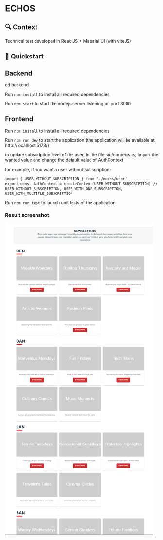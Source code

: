 # **ECHOS**

## 🔍️ Context

Technical test developed in ReactJS + Material UI (with viteJS)

## 🚀 Quickstart

## Backend 

cd backend

Run `npm install` to install all required dependencies

Run `npm start` to start the nodejs server listening on port 3000


## Frontend

Run `npm install` to install all required dependencies

Run `npm run dev` to start the application (the application will be available at http://localhost:5173/)

to update subscription level of the user, in the file src/contexts.ts, import the wanted value and change the default value of AuthContext

for example, if you want a user without subscription :

```
import { USER_WITHOUT_SUBSCRIPTION } from './mocks/user'
export const AuthContext = createContext(USER_WITHOUT_SUBSCRIPTION) // USER_WITHOUT_SUBSCRIPTION, USER_WITH_ONE_SUBSCRIPTION, USER_WITH_MULTIPLE_SUBSCRIPTION
```

Run `npm run test` to launch unit tests of the application

### Result screenshot

![screenshot](src/assets/appli.png)

